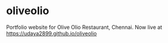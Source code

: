 # oliveolio
Portfolio website for Olive Olio Restaurant, Chennai.
Now live at https://udaya2899.github.io/oliveolio

